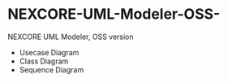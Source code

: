 # NEXCORE-UML-Modeler-OSS-
NEXCORE UML Modeler, OSS version

* Usecase Diagram
* Class Diagram
* Sequence Diagram
